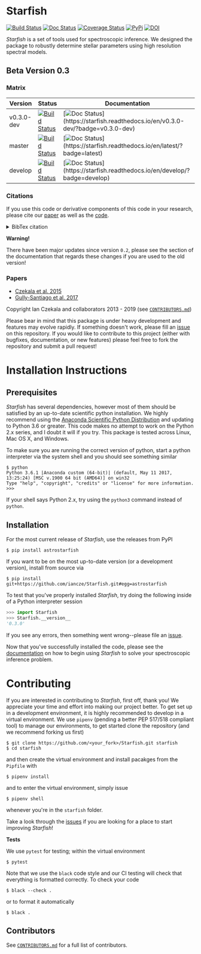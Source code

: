 # Starfish

[![Build Status](https://travis-ci.org/iancze/Starfish.svg)](https://travis-ci.org/iancze/Starfish)
[![Doc Status](https://img.shields.io/readthedocs/starfish/latest.svg)](https://starfish.readthedocs.io/en/latest/?badge=latest)
[![Coverage Status](https://coveralls.io/repos/github/iancze/Starfish/badge.svg?branch=master)](https://coveralls.io/github/iancze/Starfish?branch=master)
[![PyPi](https://img.shields.io/pypi/v/astrostarfish.svg)](https://pypi.org/project/astrostarfish/)
[![DOI](https://zenodo.org/badge/DOI/10.5281/zenodo.2221006.svg)](https://doi.org/10.5281/zenodo.2221006)

*Starfish* is a set of tools used for spectroscopic inference. We designed the package to robustly determine stellar parameters using high resolution spectral models.

## Beta Version 0.3

### Matrix

Version | Status  | Documentation
-|-|-
v0.3.0-dev | [![Build Status](https://travis-ci.org/iancze/Starfish.svg?branch=v0.3.0-dev)](https://travis-ci.org/iancze/Starfish) | [![Doc Status](https://img.shields.io/readthedocs/starfish/v0.3.0-dev.svg?label="docs")](https://starfish.readthedocs.io/en/v0.3.0-dev/?badge=v0.3.0-dev)
master | [![Build Status](https://travis-ci.org/iancze/Starfish.svg?branch=master)](https://travis-ci.org/iancze/Starfish) | [![Doc Status](https://img.shields.io/readthedocs/starfish/latest.svg?label="docs")](https://starfish.readthedocs.io/en/latest/?badge=latest)
develop | [![Build Status](https://travis-ci.org/iancze/Starfish.svg?branch=develop)](https://travis-ci.org/iancze/Starfish) | [![Doc Status](https://img.shields.io/readthedocs/starfish/develop.svg?label="docs")](https://starfish.readthedocs.io/en/develop/?badge=develop)


### Citations

If you use this code or derivative components of this code in your research, please cite our [paper](https://ui.adsabs.harvard.edu/abs/2015ApJ...812..128C/abstract) as well as the [code](https://doi.org/10.5281/zenodo.2221006). 

<details>
<summary>BibTex citation</summary>

```
@ARTICLE{2015ApJ...812..128C,
       author = {{Czekala}, Ian and {Andrews}, Sean M. and {Mandel}, Kaisey S. and
         {Hogg}, David W. and {Green}, Gregory M.},
        title = "{Constructing a Flexible Likelihood Function for Spectroscopic Inference}",
      journal = {\apj},
     keywords = {methods: data analysis, methods: statistical, stars: fundamental parameters, stars: late-type, stars: statistics, techniques: spectroscopic, Astrophysics - Solar and Stellar Astrophysics, Astrophysics - Earth and Planetary Astrophysics, Astrophysics - Instrumentation and Methods for Astrophysics},
         year = "2015",
        month = "Oct",
       volume = {812},
       number = {2},
          eid = {128},
        pages = {128},
          doi = {10.1088/0004-637X/812/2/128},
archivePrefix = {arXiv},
       eprint = {1412.5177},
 primaryClass = {astro-ph.SR},
       adsurl = {https://ui.adsabs.harvard.edu/abs/2015ApJ...812..128C},
      adsnote = {Provided by the SAO/NASA Astrophysics Data System}
}

@misc{ian_czekala_2018_2221006,
  author       = {Ian Czekala and
                  gully and
                  Kevin Gullikson and
                  Sean Andrews and
                  Jason Neal and
                  Miles Lucas and
                  Kevin Hardegree-Ullman and
                  Meredith Rawls and
                  Edward Betts},
  title        = {{iancze/Starfish: ca. Czekala et al. 2015 release 
                   w/ Zenodo}},
  month        = dec,
  year         = 2018,
  doi          = {10.5281/zenodo.2221006},
  url          = {https://doi.org/10.5281/zenodo.2221006}
}
```

</details>

**Warning!**

There have been major updates since version `0.2`, please see the section of the documentation that regards these changes if you are used to the old version!

### Papers
* [Czekala et al. 2015](https://ui.adsabs.harvard.edu/#abs/2015ApJ...812..128C/abstract)
* [Gully-Santiago et al. 2017](https://ui.adsabs.harvard.edu/#abs/2017ApJ...836..200G/abstract)

Copyright Ian Czekala and collaborators 2013 - 2019 (see [`CONTRIBUTORS.md`](CONTRIBUTORS.md))

Please bear in mind that this package is under heavy development and features may evolve rapidly. If something doesn't work, please fill an [issue](https://github.com/iancze/Starfish/issues) on this repository. If you would like to contribute to this project (either with bugfixes, documentation, or new features) please feel free to fork the repository and submit a pull request!

# Installation Instructions

## Prerequisites

*Starfish* has several dependencies, however most of them should be satisfied by an up-to-date scientific python installation. We highly recommend using the [Anaconda Scientific Python Distribution](https://store.continuum.io/cshop/anaconda/) and updating to 
Python 3.6 or greater. This code makes no attempt to work on the Python 2.x series, and I doubt it will if you try. This package is tested across Linux, Mac OS X, and Windows. 

To make sure you are running the correct version of python, start a python interpreter via the system shell and you should see something similar

    $ python
    Python 3.6.1 |Anaconda custom (64-bit)| (default, May 11 2017, 13:25:24) [MSC v.1900 64 bit (AMD64)] on win32
    Type "help", "copyright", "credits" or "license" for more information.
    >>> 

If your shell says Python 2.x, try using the `python3` command instead of `python`.

## Installation

For the most current release of *Starfish*, use the releases from PyPI

    $ pip install astrostarfish

If you want to be on the most up-to-date version (or a development version), install from source via

    $ pip install git+https://github.com/iancze/Starfish.git#egg=astrostarfish


To test that you've properly installed *Starfish*, try doing the following inside of a Python interpreter session

```python
>>> import Starfish
>>> Starfish.__version__
'0.3.0'
```

If you see any errors, then something went wrong--please file an [issue](https://github.com/iancze/Starfish/issues).

Now that you've successfully installed the code, please see the [documentation](https://starfish.readthedocs.io/en/latest/) on how to begin using *Starfish* to solve your spectroscopic inference problem.

# Contributing
If you are interested in contributing to *Starfish*, first off, thank you! We appreciate your time and effort into
making our project better. To get set up in a development environment, it is highly recommended to develop in a
virtual environment. We use `pipenv` (pending a better PEP 517/518 compliant tool) to manage our environments, to get started clone the repository (and we recommend forking us first)

    $ git clone https://github.com/<your_fork>/Starfish.git starfish
    $ cd starfish

and then create the virtual environment and install pacakges from the `Pipfile` with

    $ pipenv install

and to enter the virtual environment, simply issue

    $ pipenv shell

whenever you're in the `starfish` folder.

Take a look through the [issues](https://github.com/iancze/Starfish/issues) if you are looking for a place to start improving *Starfish*!

**Tests**

We use `pytest` for testing; within the virtual environment

    $ pytest

Note that we use the `black` code style and our CI testing will check that everything is formatted correctly. To check your code

    $ black --check .

or to format it automatically

    $ black .


## Contributors

See [`CONTRIBUTORS.md`](CONTRIBUTORS.md) for a full list of contributors.
